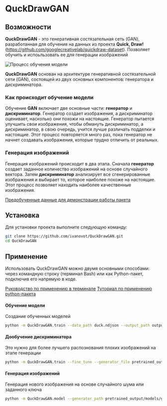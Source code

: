# QuckDrawGAN


## Возможности

**QuckDrawGAN** - это генеративная состязательная сеть (GAN), разработанная для обучения на данных из проекта **Quick, Draw!** (https://github.com/googlecreativelab/quickdraw-dataset). Позволяет обучить и испоьльзовать ее для генерации изображений

![Процесс обучения модели](https://media0.giphy.com/media/v1.Y2lkPTc5MGI3NjExYmlqcTd6ZmVzYnE1dG92OGQ0enZ6ZGt6endxbmtlcmJyeWh1dGpnbSZlcD12MV9pbnRlcm5hbF9naWZfYnlfaWQmY3Q9Zw/jsBFynL23hcIWOYDvQ/giphy.gif)

**QuckDrawGAN** основан на архитектуре генеративной состязательной сети (GAN), состоящей из двух основных компонентов: генератора и дискриминатора.

### Как происходит обучение модели

Обучение **GAN** включает две основные части: **генератор** и **дискриминатор**. Генератор создает изображения, а дискриминатор оценивает, насколько они похожи на настоящие. Генератор пытается улучшить свои изображения, чтобы обмануть дискриминатор, а дискриминатор, в свою очередь, учится лучше различать подделки и настоящие. Этот процесс повторяется много раз, пока генератор не начнет создавать изображения, которые трудно отличить от реальных. 

### Генерация изображений

Генерация изображений происходит в два этапа. Сначала **генератор** создает заданное количество изображений на основе случайного вектора. Затем **дискриминатор** анализирует все сгенерированные изображения и выбирает то, которое наиболее похоже на настоящие. Этот процесс позволяет находить наиболее качественные изображения.

[Предобученные данные для демонстрации работы пакета](pretrained_output/)

## Установка

Для установки проекта выполните следующую команду:

```bash
git clone https://github.com/ivanovot/QuckDrawGAN.git
cd QuckDrawGAN
```

## Применение

Использовать QuckDrawGAN можно двумя основными способами: через командную строку (терминал Bash) или как Python-пакет, подключив его напрямую в коде.

[Руководство по применению в терминале](usage.md)
[Туториал по применению python-пакета](tutorial.ipynb)

#### Обучение модели
Создание обученных моделей
```bash
python -m QuckDrawGAN.train --data_path duck.ndjson --output_path output --epochs 100 --batch_size 64 --data_max_size 30000
```

#### Дообучение дискриминатора
Это нужно для более лучшего распознования плохих изображений на этапе генерации
```bash
python -m QuckDrawGAN.train --fine_tune --generator_file pretrained_output/models/generator.pt --discriminator_file pretrained_output/models/discriminator_fine_tuned.pt --data_path duck.ndjson --fine_tune_epochs 15
```

#### Генерация изображений
Генерация нового изображения на основе случайного шума или заданного ключа
```bash
python -m QuckDrawGAN.model --generator_path pretrained_output/models/generator.pt --discriminator_path pretrained_output/models/discriminator_fine_tuned.pt --output_path result.png --n 16
```